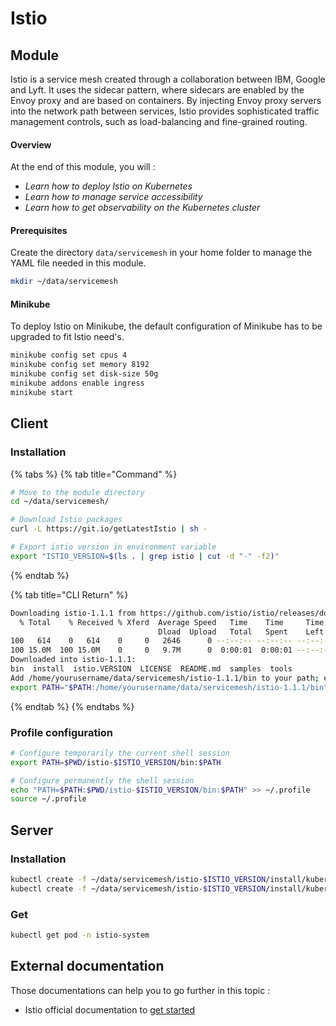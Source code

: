 # Istio

## Module

Istio is a service mesh created through a collaboration between IBM, Google and Lyft. It uses the sidecar pattern, where sidecars are enabled by the Envoy proxy and are based on containers. By injecting Envoy proxy servers into the network path between services, Istio provides sophisticated traffic management controls, such as load-balancing and fine-grained routing.

#### Overview

At the end of this module, you will :

* _Learn how to deploy Istio on Kubernetes_
* _Learn how to manage service accessibility_
* _Learn how to get observability on the Kubernetes cluster_

#### Prerequisites

Create the directory `data/servicemesh` in your home folder to manage the YAML file needed in this module.

```bash
mkdir ~/data/servicemesh
```

#### Minikube

To deploy Istio on Minikube, the default configuration of Minikube has to be upgraded to fit Istio need's.

```bash
minikube config set cpus 4
minikube config set memory 8192
minikube config set disk-size 50g
minikube addons enable ingress 
minikube start
```

## Client

### Installation

{% tabs %}
{% tab title="Command" %}
```bash
# Move to the module directory
cd ~/data/servicemesh/

# Download Istio packages
curl -L https://git.io/getLatestIstio | sh -

# Export istio version in environment variable
export "ISTIO_VERSION=$(ls . | grep istio | cut -d "-" -f2)"
```
{% endtab %}

{% tab title="CLI Return" %}
```bash
Downloading istio-1.1.1 from https://github.com/istio/istio/releases/download/1.1.1/istio-1.1.1-linux.tar.gz ...
  % Total    % Received % Xferd  Average Speed   Time    Time     Time  Current
                                 Dload  Upload   Total   Spent    Left  Speed
100   614    0   614    0     0   2646      0 --:--:-- --:--:-- --:--:--  2646
100 15.0M  100 15.0M    0     0   9.7M      0  0:00:01  0:00:01 --:--:-- 13.8M
Downloaded into istio-1.1.1:
bin  install  istio.VERSION  LICENSE  README.md  samples  tools
Add /home/yourusername/data/servicemesh/istio-1.1.1/bin to your path; e.g copy paste in your shell and/or ~/.profile:
export PATH="$PATH:/home/yourusername/data/servicemesh/istio-1.1.1/bin"
```
{% endtab %}
{% endtabs %}

### Profile configuration

```bash
# Configure temporarily the current shell session
export PATH=$PWD/istio-$ISTIO_VERSION/bin:$PATH

# Configure permanently the shell session
echo "PATH=$PATH:$PWD/istio-$ISTIO_VERSION/bin:$PATH" >> ~/.profile
source ~/.profile
```

## Server

### Installation

```bash
kubectl create -f ~/data/servicemesh/istio-$ISTIO_VERSION/install/kubernetes/helm/istio/templates/crds.yaml
kubectl create -f ~/data/servicemesh/istio-$ISTIO_VERSION/install/kubernetes/istio-demo.yaml
```

### Get

```bash
kubectl get pod -n istio-system
```

## External documentation

Those documentations can help you to go further in this topic :

* Istio official documentation to [get started](https://istio.io/docs/)

